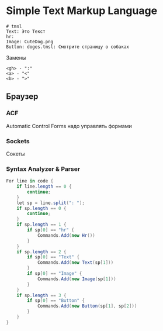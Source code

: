 # Simple Text Markup Language
```
# tmsl
Text: Это Текст
hr:
Image: CuteDog.png
Button: doges.tmsl: Смотрите страницу о собаках
```
Замены
```
<gh> - ":"
<a> - "<"
<b> - ">"
```
## Браузер
### ACF
Automatic Control Forms
надо управлять формами
### Sockets
Сокеты
### Syntax Analyzer & Parser
``` c#
For line in code {
	if line.length == 0 {
		continue;
	} 
	let sp = line.split(": ");
	if sp.length == 0 {
		continue;
	}
	if sp.length == 1 {
		if sp[0] == "hr" {
			Commands.Add(new Hr())
		}
	}
	if sp.length == 2 {
		if sp[0] == "Text" {
			Commands.Add(new Text(sp[1]))
		}
		if sp[0] == "Image" {
			Commands.Add(new Image(sp[1]))
		}
	}
	if sp.length == 3 {
		if sp[0] == "Button" {
			Commands.Add(new Button(sp[1], sp[2]))
		}
	}
}
```